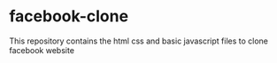 # facebook-clone
This repository contains the html css and basic javascript files to clone facebook website
